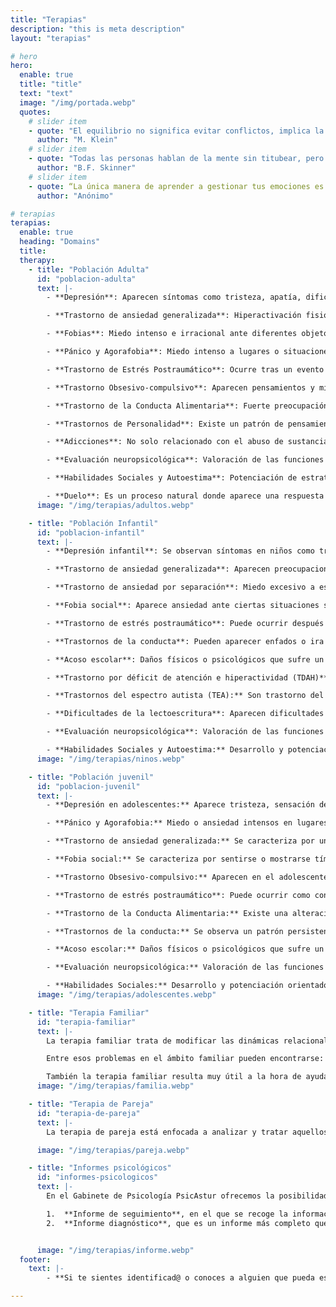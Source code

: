 ```yaml
---
title: "Terapias"
description: "this is meta description"
layout: "terapias"

# hero
hero:
  enable: true
  title: "title"
  text: "text"
  image: "/img/portada.webp"
  quotes:
    # slider item
    - quote: "El equilibrio no significa evitar conflictos, implica la fuerza para tolerar emociones dolorosas y poder manejarlas"
      author: "M. Klein"
    # slider item
    - quote: "Todas las personas hablan de la mente sin titubear, pero se quedan perplejas cuando les pide que la definan"
      author: "B.F. Skinner"
    # slider item
    - quote: “La única manera de aprender a gestionar tus emociones es sintiéndolas, no evitándolas”
      author: "Anónimo"

# terapias
terapias:
  enable: true
  heading: "Domains"
  title:
  therapy:
    - title: "Población Adulta"
      id: "poblacion-adulta"
      text: |-
        - **Depresión**: Aparecen síntomas como tristeza, apatía, dificultad en la toma de decisiones, desmotivación o desesperanza hacia el futuro

        - **Trastorno de ansiedad generalizada**: Hiperactivación fisiológica (palpitaciones, nerviosismo, dificultad para respirar, tensión muscular, insomnio, preocupaciones constantes, etc.)

        - **Fobias**: Miedo intenso e irracional ante diferentes objetos o situaciones, como por ejemplo insectos o lugares cerrados

        - **Pánico y Agorafobia**: Miedo intenso a lugares o situaciones que podrían causar pánico, con sensación de no poder escapar o con miedo a tener un ataque de pánico. Dificultad para sentirse seguro en público o entre multitudes, lo que puede provocar una incapacidad para salir de casa.

        - **Trastorno de Estrés Postraumático**: Ocurre tras un evento traumático, en ocasiones donde la persona pudo temer por su vida (como una agresión) o ante sucesos muy significativos en su vida (como la muerte de un ser querido o tras una situación de acoso). Aparece una hiperactivación fisiológica (nerviosismo, palpitaciones, dificultad para respirar, etc.), evitación de situaciones o personas que puedan recordarle el evento y reexperimentación de este (pensamientos recurrentes acerca de lo que pasó)

        - **Trastorno Obsesivo-compulsivo**: Aparecen pensamientos y miedos no deseados de manera repetitiva, junto con comportamientos para que este malestar desaparezca, llegando a interferir en actividades diarias y provocando gran sufrimiento emocional.

        - **Trastorno de la Conducta Alimentaria**: Fuerte preocupación por el peso, la imagen corporal y la alimentación, asociada a una angustia y malestar emocional, y junto a conductas alimentarias no saludables.

        - **Trastornos de Personalidad**: Existe un patrón de pensamientos y comportamientos marcado y poco saludable, con dificultades para relacionarse en diferentes situaciones y con las demás personas, por lo que puede causar problemas y limitaciones importantes en las relaciones, en las actividades sociales o en el trabajo.

        - **Adicciones**: No solo relacionado con el abuso de sustancias, sino también a conductas nocivas que afectan tanto para la persona como a su entorno. Por ejemplo: el abuso de alcohol, tabaco, psicofármacos, cannabis, cocaína, juego, compras, adicciones emocionales, etc.

        - **Evaluación neuropsicológica**: Valoración de las funciones cognitivas generales (atención, inteligencia, memoria, razonamiento, lenguaje, etc.)

        - **Habilidades Sociales y Autoestima**: Potenciación de estrategias comunicativas, que ayudan a resolver las situaciones sociales de forma efectiva, siendo capaces de ser asertivos, expresar nuestros sentimientos, deseos y necesidades, decir no, establecer límites, hacer y recibir críticas y preservar nuestros derechos asertivos.

        - **Duelo**: Es un proceso natural donde aparece una respuesta emocional ante una experiencia de pérdida. Pero en ocasiones, aparecen dificultades para aceptar dicha pérdida y pueden presentarse: tristeza profunda, dolor y pensamientos constantes acerca de la pérdida, falta de concentración, desesperanza hacia el futuro, aislamiento o problemas para llevar a cabo actividades cotidianas.
      image: "/img/terapias/adultos.webp"

    - title: "Población Infantil"
      id: "poblacion-infantil"
      text: |-
        - **Depresión infantil**: Se observan síntomas en niños como tristeza, irritabilidad, malestar (por ejemplo, dolores de barriga) o molestias físicas, en ocasiones algo imprecisas. También pueden aparecer comportamientos agresivos, poco interés para jugar, rechazo a ir al colegio o dificultades para dormir, etc.

        - **Trastorno de ansiedad generalizada**: Aparecen preocupaciones excesivas, se observa que los niños se preocupan por muchas cosas diferentes (notas, su salud o la de sus familiares, lo que pasa en el mundo, etc.), lo que dificulta que se relajen, se diviertan, les cueste dormir por la noche, les cueste hacer los deberes, etc.

        - **Trastorno de ansiedad por separación**: Miedo excesivo a estar separados de sus padres, lo que puede conllevar que no puedan dormir solos, no querer ir casa de un familiar sin los padres, dificultad para ir al colegio, no querer jugar con sus amigos o hacer otras actividades, si los padres no están cerca.

        - **Fobia social**: Aparece ansiedad ante ciertas situaciones sociales como exponer o intervenir en clase, iniciar o mantener conversaciones con sus iguales, participar en actividades con los niños de su edad, etc. Suele preocuparles mucho lo que otros puedan pensar de ellos o ser objeto de críticas.

        - **Trastorno de estrés postraumático**: Puede ocurrir después de un suceso traumático, apareciendo sentimientos y pensamientos negativos relacionados con lo que ha ocurrido, miedo o tristeza intensos, irritabilidad o ataques de ira, retraimiento, etc. También se puede observar que el niño revive la situación una y otra vez (pudiendo observarse en dibujos o en el juego) que tiene pesadillas y que evita lugares o personas que le recuerden el suceso.

        - **Trastornos de la conducta**: Pueden aparecer enfados o ira excesiva, discutir continuamente y rehusar el cumplimiento de las normas, mostrarse resentido, molestar a otros de forma consciente o culpar a los otros de los propios errores.

        - **Acoso escolar**: Daños físicos o psicológicos que sufre un niño por parte de otro o de un grupo, que se producen de manera reiterada, intencionada y unidireccional. A raíz de esta situación podemos observar señales en el niño tales como problemas para concentrarse y empeoramiento del rendimiento escolar, miedo a ir a clase, dolores y malestar que aparece antes de ir al colegio, problemas para dormir, tristeza o episodios de ira, miedo a estar solo, inquietud, nerviosismo, etc.

        - **Trastorno por déficit de atención e hiperactividad (TDAH)**: Los niños con TDAH pueden tener problemas para prestar y mantener la atención, ser excesivamente activos y presentar un comportamiento impulsivo. Podemos observar que olvidan o pierden las cosas con mucha frecuencia, les cuesta prestar atención a los detalles, seguir instrucciones, se mueven nerviosamente, hablan mucho, tienen problemas para respetar los turnos, dificultades en las relaciones con sus iguales, etc.

        - **Trastornos del espectro autista (TEA):** Son trastorno del neurodesarrollo. Los niños con TEA suelen presentar dificultades para desarrollar relaciones sociales normalizadas, utilizar el lenguaje de forma adecuada (o no usarlo) y mostrar comportamientos restringidos o repetitivos. Pero lo cierto, es que los TEA se consideran un espectro precisamente porque pueden aparecer manifestaciones muy variadas tanto en tipo como en gravedad.

        - **Dificultades de la lectoescritura**: Aparecen dificultades en la precisión a la hora de leer palabras (por ejemplo, se saltan letras o palabras, se sustituyen unas por otras, le cuesta reconocer algunas palabras, etc.), en la velocidad lectora (leen despacio, lectura silábica, poca fluidez, etc.) y en la comprensión de lo que leen. También puede aparecer problemas en la ortografía, la gramática, los signos de puntuación y la organización de la expresión escrita

        - **Evaluación neuropsicológica**: Valoración de las funciones cognitivas generales (atención, inteligencia, memoria, razonamiento, lenguaje, etc.)

        - **Habilidades Sociales y Autoestima:** Desarrollo y potenciación de la comunicación, empatía, asertividad, escucha activa, autocontrol y resolución de conflictos orientada a niños.
      image: "/img/terapias/ninos.webp"

    - title: "Población juvenil"
      id: "poblacion-juvenil"
      text: |-
        - **Depresión en adolescentes:** Aparece tristeza, sensación de vacío, desesperanza, irritabilidad, frustración, disfrutan menos de aquello que solían disfrutar, aislamiento, falta de energía. Pueden aparecer pensamientos o conductas autolíticas.

        - **Pánico y Agorafobia:** Miedo o ansiedad intensos en lugares públicos o en situaciones donde puede resultar difícil escapar o no hay nadie quien pudiera ayudar. Algunos ejemplos donde aparece dicha ansiedad y por tanto se evitan serían: utilizar transportes públicos, estar en espacios abiertos, espacios públicos cerrados (tiendas, cines, etc.), hacer cola o estar con una multitud (conciertos o estadios), etc.

        - **Trastorno de ansiedad generalizada:** Se caracteriza por una ansiedad y preocupaciones excesivas y persistentes sobre un gran número de hechos y actividades de la vida diaria, que llegan a interferir en su funcionamiento familiar, social y escolar. Estas preocupaciones pueden estar relacionadas con el instituto, la familia, los amigos, las notas, necesidad de aprobación, situaciones pasadas y futuras, salud, etc.

        - **Fobia social:** Se caracteriza por sentirse o mostrarse tímido, sentir vergüenza o ansiedad ante situaciones sociales de una manera excesiva. Suelen ser capaces de interactuar con la familia y algunos amigos más cercanos, pero conocer gente nueva, hablar en público, relacionarse en un grupo, participar en clase, etc., les conlleva mucha dificultad y malestar, de manera que tratan de evitarlo por completo, llegando a afectar al normal funcionamiento de la vida diaria.

        - **Trastorno Obsesivo-compulsivo:** Aparecen en el adolescente ideas obsesivas acompañadas por comportamientos compulsivos (en forma de ritual, con el objetivo de disminuir el malestar que provocan las obsesiones). Algunos ejemplos que pueden aparecer son el miedo a contaminarse, preocupaciones acerca de la seguridad o salud suya o de sus padres, etc.

        - **Trastorno de estrés postraumático**: Puede ocurrir como consecuencia de un suceso traumático que ha vivido o presenciado. Aparecen recuerdos recurrentes desagradables, problemas para dormir y pesadillas, evitar aquellas personas o situaciones que le evoquen el recuerdo del trauma, cambios en el estado de ánimo, ansiedad, hiperactivación, sensación de alerta continua, etc.

        - **Trastorno de la Conducta Alimentaria:** Existe una alteración en los comportamientos alimentarios del adolescente y en la actitud respecto a la comida y el aspecto físico, que aparece acompañada de malestar emocional (tristeza, ansiedad, sensación de vacío y soledad, etc.) y que produce un empeoramiento significativo en el funcionamiento de la vida diaria y de la salud.

        - **Trastornos de la conducta:** Se observa un patrón persistente de un estado de ánimo irritable y agresivo, desobediencia, conducta desafiante, dificultad o resistencia a aceptar las normas y reglas sociales, etc.

        - **Acoso escolar:** Daños físicos o psicológicos que sufre un adolescente por parte de otro o de un grupo, que se producen de manera reiterada, intencionada y de manera unidireccional. A raíz de esta situación podemos observar señales en el menor como lesiones inexplicables, pérdida de objetos personales, dolores de cabeza o estómago frecuentes, cambios en los hábitos de alimentación, dificultad para dormir, empeoramiento del rendimiento escolar, miedo o negativa a ir al instituto, pérdida de amigos o evitación de situaciones sociales, disminución de la autoestima, irritabilidad, etc.

        - **Evaluación neuropsicológica:** Valoración de las funciones cognitivas generales (atención, inteligencia, memoria, razonamiento, lenguaje, etc.)

        - **Habilidades Sociales:** Desarrollo y potenciación orientados a adolescentes de estrategias comunicativas que les permitan ser asertivos, expresar sus sentimientos, deseos y necesidades, decir no, establecer límites, hacer y recibir críticas, iniciar y mantener conversaciones, dar su opinión, etc.
      image: "/img/terapias/adolescentes.webp"

    - title: "Terapia Familiar"
      id: "terapia-familiar"
      text: |-
        La terapia familiar trata de modificar las dinámicas relacionales dentro del marco familiar, ayudando a mejorar las relaciones entre los diferentes miembros, la comunicación, la resolución de conflictos, etc. Se tienen en cuenta todas las partes que componen el sistema familiar y cómo se interrelacionan, enfocándonos más en la solución del problema que en el problema en sí.

        Entre esos problemas en el ámbito familiar pueden encontrarse: diferencias en las pautas de crianza de los hijos, comunicación deficiente entre los miembros del núcleo, problemas entre los padres, etc.

        También la terapia familiar resulta muy útil a la hora de ayudar a los miembros de la familia a enfrentar una enfermedad que sufra uno de ellos, si existe un caso de adicción por parte de uno de los miembros, mediación en caso de separación, fallecimiento de un ser querido, etc.
      image: "/img/terapias/familia.webp"

    - title: "Terapia de Pareja"
      id: "terapia-de-pareja"
      text: |-
        La terapia de pareja está enfocada a analizar y tratar aquellos conflictos que pueden aparecer en una relación amorosa (tales como los celos, infidelidades, problemas en la comunicación y en la resolución de problemas o búsqueda de soluciones, insatisfacción sexual, problemas en la familia de origen, dependencia emocional, etc.) de tal forma que puedan adquirirse habilidades, estrategias, herramientas y recursos que permitan el desarrollo de una relación afectiva más sana, funcional y satisfactoria para la pareja en su conjunto y para cada miembro de la misma en particular.

      image: "/img/terapias/pareja.webp"

    - title: "Informes psicológicos"
      id: "informes-psicologicos"
      text: |-
        En el Gabinete de Psicología PsicAstur ofrecemos la posibilidad de realización de 2 tipos de informes:

        1.  **Informe de seguimiento**, en el que se recoge la información y resultado de las pruebas estandarizadas realizadas en la consulta para la evaluación y tratamiento del caso, incluyendo depresión, ansiedad, habilidades de afrontamiento, distorsiones de pensamiento y autoestima.
        2.  **Informe diagnóstico**, que es un informe más completo que incluye pruebas diagnósticas sobre personalidad y funciones cognitivas.


      image: "/img/terapias/informe.webp"
  footer:
    text: |-
        - **Si te sientes identificad@ o conoces a alguien que pueda estar pasando por ello, no dudes en contactar con nosotras e informarte**

---
```

